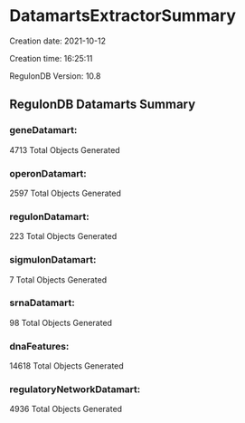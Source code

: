 # DatamartsExtractorSummary 
Creation date: 2021-10-12
 
Creation time: 16:25:11
 
RegulonDB Version: 10.8 

## RegulonDB Datamarts Summary 

 ### geneDatamart: 
 4713 Total Objects Generated
 ### operonDatamart: 
 2597 Total Objects Generated
 ### regulonDatamart: 
 223 Total Objects Generated
 ### sigmulonDatamart: 
 7 Total Objects Generated
 ### srnaDatamart: 
 98 Total Objects Generated
 ### dnaFeatures: 
 14618 Total Objects Generated
 ### regulatoryNetworkDatamart: 
 4936 Total Objects Generated